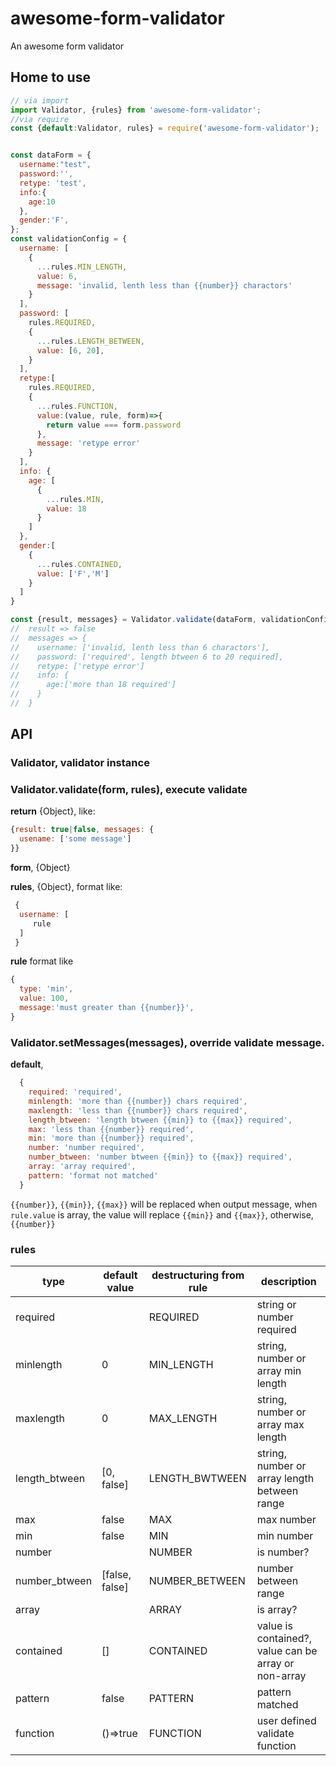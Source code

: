 # awesome-form-validator
An awesome form validator

## Home to use

```javascript
// via import
import Validator, {rules} from 'awesome-form-validator';
//via require
const {default:Validator, rules} = require('awesome-form-validator');


const dataForm = {
  username:"test", 
  password:'', 
  retype: 'test',
  info:{
    age:10
  },
  gender:'F',
};
const validationConfig = {
  username: [
    {
      ...rules.MIN_LENGTH,
      value: 6,
      message: 'invalid, lenth less than {{number}} charactors'
    }
  ],
  password: [
    rules.REQUIRED,
    {
      ...rules.LENGTH_BETWEEN,
      value: [6, 20],
    }
  ],
  retype:[
    rules.REQUIRED,
    {
      ...rules.FUNCTION,
      value:(value, rule, form)=>{
        return value === form.password
      },
      message: 'retype error'
    }
  ],
  info: {
    age: [
      {
        ...rules.MIN,
        value: 18
      }
    ]
  },
  gender:[
    {
      ...rules.CONTAINED,
      value: ['F','M']
    }
  ]
}

const {result, messages} = Validator.validate(dataForm, validationConfig);
//  result => false
//  messages => {
//    username: ['invalid, lenth less than 6 charactors'],
//    password: ['required', length btween 6 to 20 required],
//    retype: ['retype error']
//    info: {
//      age:['more than 18 required']
//    }
//  }

```

## API

### **Validator**, validator instance

### **Validator.validate(form, rules)**, execute validate
**return** {Object}, like:
```javascript
{result: true|false, messages: {
  usename: ['some message']
}}
```
**form**, {Object}

**rules**, {Object}, format like:
```javascript
 {
  username: [
     rule
  ]
 }
```
**rule** format like
```javascript
{
  type: 'min',
  value: 100,
  message:'must greater than {{number}}',
}
```

### **Validator.setMessages(messages)**, override validate message.

**default**, 
```javascript
  {
    required: 'required',
    minlength: 'more than {{number}} chars required',
    maxlength: 'less than {{number}} chars required',
    length_btween: 'length btween {{min}} to {{max}} required',
    max: 'less than {{number}} required',
    min: 'more than {{number}} required',
    number: 'number required',
    number_btween: 'number btween {{min}} to {{max}} required',
    array: 'array required',
    pattern: 'format not matched'
  }
```
`{{number}}`, `{{min}}`, `{{max}}` will be replaced when output message, when `rule.value` is array, the value will replace `{{min}}` and `{{max}}`, otherwise, `{{number}}`

### rules

| type  |  default value |  destructuring from  rule |  description |
|---|---|---|---|
|  required |   |  REQUIRED | string or number required  |
|minlength   |  0 |  MIN_LENGTH | string, number or array min length  |
|  maxlength |  0   | MAX_LENGTH  | string, number or array max length|
|  length_btween |[0, false]|  LENGTH_BWTWEEN |    string, number or array length between range |
|  max |  false | MAX | max number  |
|  min |  false |  MIN | min number  |
|  number |   |  NUMBER | is number?  |
|  number_btween |[false, false] | NUMBER_BETWEEN  |   number between range  |
|  array |   |  ARRAY |  is array?  |
|  contained |  [] |  CONTAINED |  value is contained?, value can be array or non-array  |
| pattern  | false  |  PATTERN | pattern matched  |
| function  |   ()=>true   |  FUNCTION | user defined validate function|

